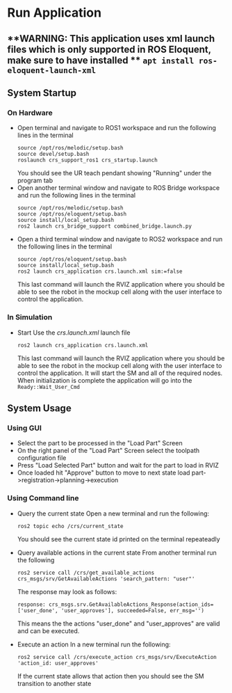 # Run Application
**WARNING: This application uses xml launch files which is only supported in ROS Eloquent, make sure to have installed **
`apt install ros-eloquent-launch-xml`
---
## System Startup
### On Hardware
- Open terminal and navigate to ROS1 workspace
    and run the following lines in the terminal
    ```
    source /opt/ros/melodic/setup.bash
    source devel/setup.bash
    roslaunch crs_support_ros1 crs_startup.launch
    ```
    You should see the UR teach pendant showing "Running" under the program tab
- Open another terminal window and navigate to ROS Bridge workspace
    and run the following lines in  the terminal
    ```
    source /opt/ros/melodic/setup.bash
    source /opt/ros/eloquent/setup.bash
    source install/local_setup.bash
    ros2 launch crs_bridge_support combined_bridge.launch.py
    ```
- Open a third terminal window and navigate to ROS2 workspace
    and run the following lines in the terminal
    ```
    source /opt/ros/eloquent/setup.bash
    source install/local_setup.bash
    ros2 launch crs_application crs.launch.xml sim:=false
    ```
    This last command will launch the RVIZ application where you should be able to see the robot in the mockup cell along with the user interface to control the application.

### In Simulation
- Start
    Use the *crs.launch.xml* launch file 
    ```
    ros2 launch crs_application crs.launch.xml
    ```
    
    This last command will launch the RVIZ application where you should be able to see the robot in the mockup cell along with the user interface to control the application.
    It will start the SM and all of the required nodes.  When initialization is complete the application will go into the `Ready::Wait_User_Cmd`
    
## System Usage
### Using GUI
- Select the part to be processed in the "Load Part" Screen
- On the right panel of the "Load Part" Screen select the toolpath configuration file 
- Press "Load Selected Part" button and wait for the part to load in RVIZ
- Once loaded hit "Approve" button to move to next state load part->registration->planning->execution

### Using Command line
- Query the current state
    Open a new terminal and run the following:
    ```
    ros2 topic echo /crs/current_state
    ```
    You should see the current state id printed on the terminal repeateadly 
    
- Query available actions in the current state
    From another terminal run the following
    ```
    ros2 service call /crs/get_available_actions crs_msgs/srv/GetAvailableActions 'search_pattern: "user"'
    ```
    The response may look as follows:
    ```
    response: crs_msgs.srv.GetAvailableActions_Response(action_ids=['user_done', 'user_approves'], succeeded=False, err_msg='')
    ```
    This means the the actions "user_done" and "user_approves" are valid and can be executed.
- Execute an action
    In a new terminal run the following:
    ```
    ros2 service call /crs/execute_action crs_msgs/srv/ExecuteAction 'action_id: user_approves'
    ```
    If the current state allows that action then you should see the SM transition to another state
